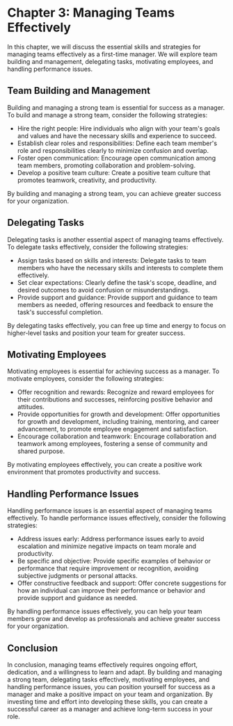 Chapter 3: Managing Teams Effectively
=====================================

In this chapter, we will discuss the essential skills and strategies for managing teams effectively as a first-time manager. We will explore team building and management, delegating tasks, motivating employees, and handling performance issues.

Team Building and Management
----------------------------

Building and managing a strong team is essential for success as a manager. To build and manage a strong team, consider the following strategies:

* Hire the right people: Hire individuals who align with your team's goals and values and have the necessary skills and experience to succeed.
* Establish clear roles and responsibilities: Define each team member's role and responsibilities clearly to minimize confusion and overlap.
* Foster open communication: Encourage open communication among team members, promoting collaboration and problem-solving.
* Develop a positive team culture: Create a positive team culture that promotes teamwork, creativity, and productivity.

By building and managing a strong team, you can achieve greater success for your organization.

Delegating Tasks
----------------

Delegating tasks is another essential aspect of managing teams effectively. To delegate tasks effectively, consider the following strategies:

* Assign tasks based on skills and interests: Delegate tasks to team members who have the necessary skills and interests to complete them effectively.
* Set clear expectations: Clearly define the task's scope, deadline, and desired outcomes to avoid confusion or misunderstandings.
* Provide support and guidance: Provide support and guidance to team members as needed, offering resources and feedback to ensure the task's successful completion.

By delegating tasks effectively, you can free up time and energy to focus on higher-level tasks and position your team for greater success.

Motivating Employees
--------------------

Motivating employees is essential for achieving success as a manager. To motivate employees, consider the following strategies:

* Offer recognition and rewards: Recognize and reward employees for their contributions and successes, reinforcing positive behavior and attitudes.
* Provide opportunities for growth and development: Offer opportunities for growth and development, including training, mentoring, and career advancement, to promote employee engagement and satisfaction.
* Encourage collaboration and teamwork: Encourage collaboration and teamwork among employees, fostering a sense of community and shared purpose.

By motivating employees effectively, you can create a positive work environment that promotes productivity and success.

Handling Performance Issues
---------------------------

Handling performance issues is an essential aspect of managing teams effectively. To handle performance issues effectively, consider the following strategies:

* Address issues early: Address performance issues early to avoid escalation and minimize negative impacts on team morale and productivity.
* Be specific and objective: Provide specific examples of behavior or performance that require improvement or recognition, avoiding subjective judgments or personal attacks.
* Offer constructive feedback and support: Offer concrete suggestions for how an individual can improve their performance or behavior and provide support and guidance as needed.

By handling performance issues effectively, you can help your team members grow and develop as professionals and achieve greater success for your organization.

Conclusion
----------

In conclusion, managing teams effectively requires ongoing effort, dedication, and a willingness to learn and adapt. By building and managing a strong team, delegating tasks effectively, motivating employees, and handling performance issues, you can position yourself for success as a manager and make a positive impact on your team and organization. By investing time and effort into developing these skills, you can create a successful career as a manager and achieve long-term success in your role.
